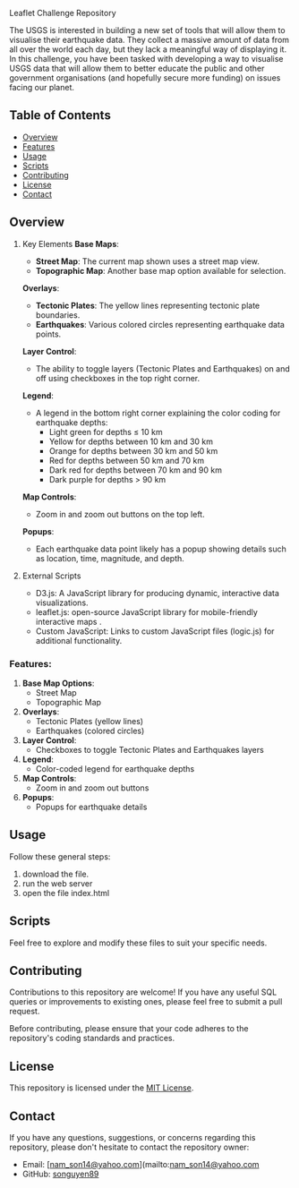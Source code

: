 Leaflet Challenge  Repository

The USGS is interested in building a new set of tools that will allow them to visualise their earthquake data. They collect a massive amount of data from all over the world each day,
but they lack a meaningful way of displaying it. In this challenge, you have been tasked with developing a way to visualise USGS data that will allow them to better educate the public
and other government organisations (and hopefully secure more funding) on issues facing our planet.

## Table of Contents

- [Overview](#overview)
- [Features](#features)
- [Usage](#usage)
- [Scripts](#scripts)
- [Contributing](#contributing)
- [License](#license)
- [Contact](#contact)

## Overview

1. Key Elements
    **Base Maps**:
    - **Street Map**: The current map shown uses a street map view.
    - **Topographic Map**: Another base map option available for selection.

   **Overlays**:
    - **Tectonic Plates**: The yellow lines representing tectonic plate boundaries.
    - **Earthquakes**: Various colored circles representing earthquake data points.

    **Layer Control**:
    - The ability to toggle layers (Tectonic Plates and Earthquakes) on and off using checkboxes in the top right corner.

   **Legend**:
    - A legend in the bottom right corner explaining the color coding for earthquake depths:
        - Light green for depths ≤ 10 km
        - Yellow for depths between 10 km and 30 km
        - Orange for depths between 30 km and 50 km
        - Red for depths between 50 km and 70 km
        - Dark red for depths between 70 km and 90 km
        - Dark purple for depths > 90 km

    **Map Controls**:
    - Zoom in and zoom out buttons on the top left.

    **Popups**:
    - Each earthquake data point likely has a popup showing details such as location, time, magnitude, and depth.
   
2. External Scripts
   * D3.js: A JavaScript library for producing dynamic, interactive data visualizations.
   * leaflet.js: open-source JavaScript library for mobile-friendly interactive maps .
   * Custom JavaScript: Links to custom JavaScript files (logic.js) for additional functionality.

### Features:

1. **Base Map Options**:
    - Street Map
    - Topographic Map
2. **Overlays**:
    - Tectonic Plates (yellow lines)
    - Earthquakes (colored circles)
3. **Layer Control**:
    - Checkboxes to toggle Tectonic Plates and Earthquakes layers
4. **Legend**:
    - Color-coded legend for earthquake depths
5. **Map Controls**:
    - Zoom in and zoom out buttons
6. **Popups**:
    - Popups for earthquake details

## Usage

Follow these general steps:
1. download the file.
2. run the web server
3. open the file index.html


## Scripts

Feel free to explore and modify these files to suit your specific needs.

## Contributing

Contributions to this repository are welcome! If you have any useful SQL queries or improvements to existing ones, please feel free to submit a pull request.

Before contributing, please ensure that your code adheres to the repository's coding standards and practices.

## License

This repository is licensed under the [MIT License](LICENSE).

## Contact

If you have any questions, suggestions, or concerns regarding this repository, please don't hesitate to contact the repository owner:

- Email: [nam_son14@yahoo.com](mailto:nam_son14@yahoo.com
- GitHub: [songuyen89](https://github.com/sonnguyen89)